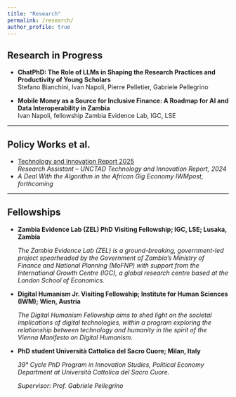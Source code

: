 ```yaml
---
title: "Research"
permalink: /research/
author_profile: true
---
```


## Research in Progress

- **ChatPhD: The Role of LLMs in Shaping the Research Practices and Productivity of Young Scholars**  
  Stefano Bianchini, Ivan Napoli, Pierre Pelletier, Gabriele Pellegrino

- **Mobile Money as a Source for Inclusive Finance: A Roadmap for AI and Data Interoperability in Zambia**  
  Ivan Napoli, fellowship Zambia Evidence Lab, IGC, LSE


---

## Policy Works et al. 

- [Technology and Innovation Report 2025](https://www.un-ilibrary.org/content/books/9789211068016)  
  *Research Assistant – UNCTAD Technology and Innovation Report, 2024*
- *A Deal With the Algorithm in the African Gig Economy*
  *IWMpost, forthcoming*
---

## Fellowships

- **Zambia Evidence Lab (ZEL) PhD Visiting Fellowship; IGC, LSE; Lusaka, Zambia**
  
  *The Zambia Evidence Lab (ZEL) is a ground-breaking, government-led project spearheaded by the Government of Zambia’s Ministry of Finance and National Planning (MoFNP) with support from the International Growth Centre (IGC), a global research centre based at the London School of Economics.*
- **Digital Humanism Jr. Visiting Fellowship; Institute for Human Sciences (IWM); Wien, Austria**
  
   *The Digital Humanism Fellowship aims to shed light on the societal implications of digital technologies, within a program exploring the relationship between technology and humanity in the spirit of the Vienna Manifesto on Digital Humanism.*
- **PhD student Università Cattolica del Sacro Cuore; Milan, Italy**
  
   *39° Cycle PhD Program in Innovation Studies, Political Economy Department at Università Cattolica del Sacro Cuore.*

   *Supervisor: Prof. Gabriele Pellegrino*
